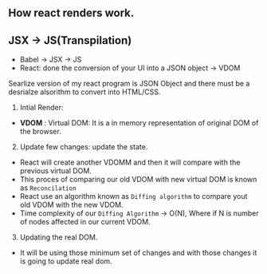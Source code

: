 ## How react renders work.


## JSX -> JS(Transpilation)
* Babel -> JSX -> JS
* React: done the conversion of your UI into a JSON object -> VDOM

Searlize version of my react program is JSON Object and there must be a desrialze alsorithm to convert into HTML/CSS.

1. Intial Render:
* **VDOM** : Virtual DOM: It is a in memory representation of original DOM of the browser.

2. Update few changes: update the state.
* React will create another VDOMM and then it will compare with the previous virtual DOM.
* This proces of comparing our old VDOM with new virtual DOM is known as `Reconcilation`
* React use an algorithm known as `Diffing algorithm` to compare yout old VDOM with the new VDOM.
* Time complexity of our `Diffing Algorithm` -> O(N), Where if N is number of nodes affected in our current VDOM.  

3. Updating the real DOM.
* It will be using those minimum set of changes and with those changes it is going to update real dom.